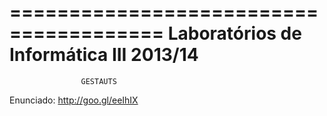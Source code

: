 =======================================
Laboratórios de Informática III 2013/14
=======================================
                    GESTAUTS 

Enunciado: http://goo.gl/eeIhIX
